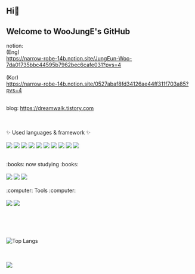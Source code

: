 <h2> Hi👋 </h2> 
<h2> Welcome to
WooJungE's GitHub </h2>

<a> notion: </a>
</br>
(Eng)
</br>
<a> https://narrow-robe-14b.notion.site/JungEun-Woo-7da01735bbc44595b7962bec6cafe031?pvs=4 </a>
</br>
</br>
(Kor)
</br>
<a> https://narrow-robe-14b.notion.site/0527abaf8fd34126ae44ff311f703a85?pvs=4 </a>
</br></br>

<a> blog: </a>
<a> https://dreamwalk.tistory.com </a>


</br></br>
✨ <a> Used languages & framework </a> ✨
</br></br>
<img src="https://img.shields.io/badge/Python-3776AB?style=flat&logo=Python&logoColor=white"/>
<img src="https://img.shields.io/badge/C-A8B9CC?style=flat&logo=C&logoColor=white"/>
<img src="https://img.shields.io/badge/JavaScript-F7DF1E?style=flat&logo=JavaScript&logoColor=white"/>
<img src="https://img.shields.io/badge/HTML5-E34F26?style=flat&logo=HTML5&logoColor=white"/>
<img src="https://img.shields.io/badge/CSS3-1572B6?style=flat&logo=CSS3&logoColor=white"/>
<img src="https://img.shields.io/badge/Java-007396?style=flat&logo=OpenJDK&logoColor=white"/>
<img src="https://img.shields.io/badge/C++-00599C?style=flat&logo=C++&logoColor=white"/>
<img src="https://img.shields.io/badge/React-61DAFB?style=flat&logo=React&logoColor=white"/>
<img src="https://img.shields.io/badge/Flutter-02569B?style=flat&logo=Flutter&logoColor=white"/>
<img src="https://img.shields.io/badge/Spring Boot-6DB33F?style=flat&logo=Spring Boot&logoColor=white"/>
</br>

</br>
:books: <a> now studying </a> :books:
</br></br>
<img src="https://img.shields.io/badge/Unity-000000?style=flat&logo=Unity&logoColor=white"/> <img src="https://img.shields.io/badge/OpenCV-5C3EE8?style=flat&logo=OpenCV&logoColor=white"/> <img src="https://img.shields.io/badge/Linux-FCC624?style=flat&logo=Linux&logoColor=white"/>
</br>


</br>
:computer: <a> Tools </a> :computer:
</br></br>
<a href="https://github.com/WooJungE/"><img src="https://img.shields.io/badge/GitHub-181717?style=flat&logo=Github&logoColor=white"/></a>
<a href="https://dreamwalk.tistory.com"><img src="https://img.shields.io/badge/Tistory-000000?style=flat&logo=Tistory&logoColor=white"/></a>

</br></br></br></br>
![Top Langs](https://github-readme-stats.vercel.app/api/top-langs/?username=WooJungE&layout=compact&theme=radical)

<br><br>
<img src="https://github-readme-stats.vercel.app/api?username=WooJungE&show_icons=true&theme=dracula">







<!--
**WooJungE/WooJungE** is a ✨ _special_ ✨ repository because its `README.md` (this file) appears on your GitHub profile.

Here are some ideas to get you started:

- 🔭 I’m currently working on ...
- 🌱 I’m currently learning ...
- 👯 I’m looking to collaborate on ...
- 🤔 I’m looking for help with ...
- 💬 Ask me about ...
- 📫 How to reach me: ...
- 😄 Pronouns: ...
- ⚡ Fun fact: ...
-->
